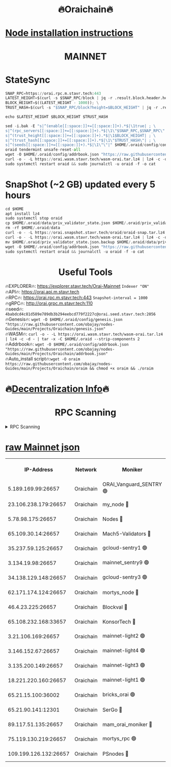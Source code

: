 <h1 align="center"> 🔥Oraichain🔥</h1>

[Node installation instructions](https://github.com/obajay/nodes-Guides/tree/main/Projects/Oraichain)
=
<h1 align="center"> MAINNET</h1>

# StateSync
```python
SNAP_RPC=https://orai.rpc.m.stavr.tech:443
LATEST_HEIGHT=$(curl -s $SNAP_RPC/block | jq -r .result.block.header.height); \
BLOCK_HEIGHT=$((LATEST_HEIGHT - 1000)); \
TRUST_HASH=$(curl -s "$SNAP_RPC/block?height=$BLOCK_HEIGHT" | jq -r .result.block_id.hash)

echo $LATEST_HEIGHT $BLOCK_HEIGHT $TRUST_HASH

sed -i.bak -E "s|^(enable[[:space:]]+=[[:space:]]+).*$|\1true| ; \
s|^(rpc_servers[[:space:]]+=[[:space:]]+).*$|\1\"$SNAP_RPC,$SNAP_RPC\"| ; \
s|^(trust_height[[:space:]]+=[[:space:]]+).*$|\1$BLOCK_HEIGHT| ; \
s|^(trust_hash[[:space:]]+=[[:space:]]+).*$|\1\"$TRUST_HASH\"| ; \
s|^(seeds[[:space:]]+=[[:space:]]+).*$|\1\"\"|" $HOME/.oraid/config/config.toml
oraid tendermint unsafe-reset-all
wget -O $HOME/.oraid/config/addrbook.json "https://raw.githubusercontent.com/obajay/nodes-Guides/main/Projects/Oraichain/addrbook.json"
curl -o - -L https://orai.wasm.stavr.tech/wasm-orai.tar.lz4 | lz4 -c -d - | tar -x -C $HOME/.oraid --strip-components 2
sudo systemctl restart oraid && sudo journalctl -u oraid -f -o cat
```
# SnapShot (~2 GB) updated every 5 hours
```python
cd $HOME
apt install lz4
sudo systemctl stop oraid
cp $HOME/.oraid/data/priv_validator_state.json $HOME/.oraid/priv_validator_state.json.backup
rm -rf $HOME/.oraid/data
curl -o - -L https://orai.snapshot.stavr.tech/oraid/oraid-snap.tar.lz4 | lz4 -c -d - | tar -x -C $HOME/.oraid --strip-components 2
curl -o - -L https://orai.wasm.stavr.tech/wasm-orai.tar.lz4 | lz4 -c -d - | tar -x -C $HOME/.oraid --strip-components 2
mv $HOME/.oraid/priv_validator_state.json.backup $HOME/.oraid/data/priv_validator_state.json
wget -O $HOME/.oraid/config/addrbook.json "https://raw.githubusercontent.com/obajay/nodes-Guides/main/Projects/Oraichain/addrbook.json"
sudo systemctl restart oraid && journalctl -u oraid -f -o cat
```

 <h1 align="center"> Useful Tools</h1>

🔥EXPLORER🔥:     https://explorer.stavr.tech/Orai-Mainnet        `Indexer "ON"` \
🔥API🔥:          https://orai.api.m.stavr.tech \
🔥RPC🔥:          https://orai.rpc.m.stavr.tech:443              `Snapshot-interval = 1000` \
🔥gRPC🔥:         http://orai.grpc.m.stavr.tech:110 \
🔥seed🔥:      `4babdcd4c81d589e789db3b294eebcd779f2227c@orai.seed.stavr.tech:2056` \
🔥Genesis🔥:   `wget -O $HOME/.oraid/config/genesis.json "https://raw.githubusercontent.com/obajay/nodes-Guides/main/Projects/Oraichain/genesis.json"` \
🔥WASM🔥:      `curl -o - -L https://orai.wasm.stavr.tech/wasm-orai.tar.lz4 | lz4 -c -d - | tar -x -C $HOME/.oraid --strip-components 2` \
🔥Addrbook🔥:  `wget -O $HOME/.oraid/config/addrbook.json "https://raw.githubusercontent.com/obajay/nodes-Guides/main/Projects/Oraichain/addrbook.json"` \
🔥Auto_install script🔥:`wget -O oraim https://raw.githubusercontent.com/obajay/nodes-Guides/main/Projects/Oraichain/oraim && chmod +x oraim && ./oraim`

🔥[Decentralization Info](https://github.com/obajay/StateSync-snapshots/tree/main/Projects/Oraichain/Decentralization)🔥
=
<h1 align="center"> RPC Scanning</h1>

<details>
<summary>RPC Scanning</summary>

<h2 align="center"> We scan nodes in real time every 4 hours. And we provide the final result of RPC endpoints.
We cannot influence the operation of these nodes in any way. </h2>


```python
If Voting Power is higher than 0 --> then the Node is a validator of the network and may be subject to attack and be a potential threat to the chain.
```
```python
We marked such validators with a red symbol
```

</details>

[raw Mainnet json](https://rpc-check.oraim.stavr.tech/oraim/rpc-oraim-result.json)
=


<table><tr><th>IP-Address</th><th>Network</th><th>Moniker</th><th>Latest Block Height</th><th>Earliest Block Height</th><th>Catching Up</th><th>Tx Index</th><th>Voting Power</th><th>Scan Time</th></tr><tr><td>5.189.169.99:26657</td><td>Oraichain</td><td>ORAI_Vanguard_SENTRY 🟢</td><td>16024180</td><td>0</td><td>False</td><td>on</td><td>0</td><td>2024-03-02T14:05:22.988836073UTC</td></tr><tr><td>23.106.238.179:26657</td><td>Oraichain</td><td>my_node 🔴</td><td>16024183</td><td>0</td><td>False</td><td>on</td><td>307148</td><td>2024-03-02T14:05:37.578043876UTC</td></tr><tr><td>5.78.98.175:26657</td><td>Oraichain</td><td>Nodes 🔴</td><td>16024185</td><td>0</td><td>False</td><td>off</td><td>166122</td><td>2024-03-02T14:05:50.915192649UTC</td></tr><tr><td>65.109.30.14:26657</td><td>Oraichain</td><td>Mach5-Validators 🔴</td><td>16024189</td><td>0</td><td>False</td><td>off</td><td>644</td><td>2024-03-02T14:06:13.452715248UTC</td></tr><tr><td>35.237.59.125:26657</td><td>Oraichain</td><td>gcloud-sentry1 🟢</td><td>16024180</td><td>1</td><td>False</td><td>on</td><td>0</td><td>2024-03-02T14:05:20.194075304UTC</td></tr><tr><td>3.134.19.98:26657</td><td>Oraichain</td><td>mainnet_sentry9 🟢</td><td>16024184</td><td>1</td><td>False</td><td>on</td><td>0</td><td>2024-03-02T14:05:45.280540065UTC</td></tr><tr><td>34.138.129.148:26657</td><td>Oraichain</td><td>gcloud-sentry3 🟢</td><td>16024187</td><td>1</td><td>False</td><td>on</td><td>0</td><td>2024-03-02T14:06:03.468292548UTC</td></tr><tr><td>62.171.174.124:26657</td><td>Oraichain</td><td>mortys_node 🔴</td><td>16024189</td><td>1</td><td>False</td><td>off</td><td>168570</td><td>2024-03-02T14:06:13.733197230UTC</td></tr><tr><td>46.4.23.225:26657</td><td>Oraichain</td><td>Blockval 🔴</td><td>16024190</td><td>10774049</td><td>False</td><td>off</td><td>277274</td><td>2024-03-02T14:06:18.541863701UTC</td></tr><tr><td>65.108.232.168:33657</td><td>Oraichain</td><td>KonsorTech 🔴</td><td>16024179</td><td>14344801</td><td>False</td><td>off</td><td>50560</td><td>2024-03-02T14:05:19.509646488UTC</td></tr><tr><td>3.21.106.169:26657</td><td>Oraichain</td><td>mainnet-light2 🟢</td><td>16024183</td><td>15275144</td><td>False</td><td>on</td><td>0</td><td>2024-03-02T14:05:40.308447404UTC</td></tr><tr><td>3.146.152.67:26657</td><td>Oraichain</td><td>mainnet-light4 🟢</td><td>16024185</td><td>15275144</td><td>False</td><td>on</td><td>0</td><td>2024-03-02T14:05:50.016192706UTC</td></tr><tr><td>3.135.200.149:26657</td><td>Oraichain</td><td>mainnet-light3 🟢</td><td>16024185</td><td>15275144</td><td>False</td><td>on</td><td>0</td><td>2024-03-02T14:05:53.630541675UTC</td></tr><tr><td>18.221.220.160:26657</td><td>Oraichain</td><td>mainnet-light1 🟢</td><td>16024187</td><td>15643601</td><td>False</td><td>on</td><td>0</td><td>2024-03-02T14:06:00.412099341UTC</td></tr><tr><td>65.21.15.100:36002</td><td>Oraichain</td><td>bricks_orai 🟢</td><td>16024190</td><td>15848470</td><td>False</td><td>on</td><td>0</td><td>2024-03-02T14:06:18.306898464UTC</td></tr><tr><td>65.21.90.141:12301</td><td>Oraichain</td><td>SerGo 🔴</td><td>16024188</td><td>15924188</td><td>False</td><td>off</td><td>1</td><td>2024-03-02T14:06:05.835775910UTC</td></tr><tr><td>89.117.51.135:26657</td><td>Oraichain</td><td>mam_orai_moniker 🔴</td><td>16024180</td><td>15951001</td><td>False</td><td>on</td><td>5</td><td>2024-03-02T14:05:20.509232045UTC</td></tr><tr><td>75.119.130.219:26657</td><td>Oraichain</td><td>mortys_rpc 🟢</td><td>16024188</td><td>15960001</td><td>False</td><td>on</td><td>0</td><td>2024-03-02T14:06:08.815023369UTC</td></tr><tr><td>109.199.126.132:26657</td><td>Oraichain</td><td>PSnodes 🔴</td><td>16024187</td><td>15964001</td><td>False</td><td>on</td><td>14</td><td>2024-03-02T14:06:00.725854315UTC</td></tr></table>
